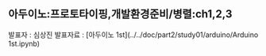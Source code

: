## 아두이노:프로토타이핑,개발환경준비/병렬:ch1,2,3
발표자 : 심상진 
발표자료 : [아두이노 1st](../../doc/part2/study01/arduino/Arduino 1st.ipynb)